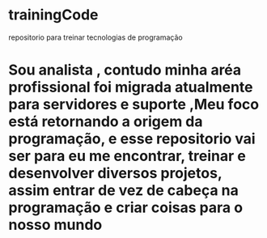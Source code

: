 # trainingCode
repositorio para treinar tecnologias de programação

# Sou analista , contudo minha aréa profissional foi migrada atualmente para servidores e suporte ,Meu foco está retornando a origem da programação, e esse repositorio vai ser para eu me encontrar, treinar e desenvolver diversos projetos, assim entrar de vez de cabeça na programação e criar coisas para o nosso mundo
